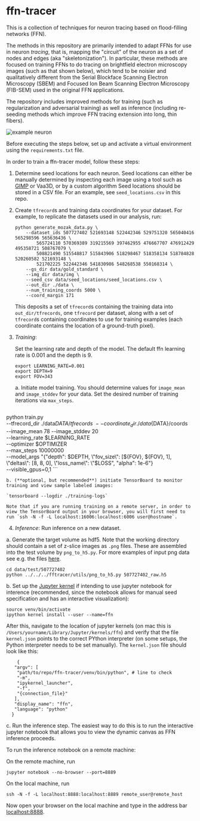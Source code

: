 # ffn-tracer
This is a collection of techniques for neuron tracing based on flood-filling networks (FFN). 

The methods in this repository are primarily intended to adapt FFNs for use in neuron *tracing*, that is, mapping the "circuit" of the neuron as a set of nodes and edges (aka "skeletonization"). In particular, these methods are focused on training FFNs to do tracing on brightfield electron microscopy images (such as that shown below), which tend to be noisier and qualitatively different from the Serial Blockface Scanning Electron Microscopy (SBEM) and Focused Ion Beam Scanning Electron Microscopy (FIB-SEM) used in the original FFN applications.

The repository includes improved methods for training (such as regularization and adversarial training) as well as inference (including re-seeding methods which improve FFN tracing extension into long, thin fibers).


![example neuron](./img/patch_and_label_507727402_f32.png)

Before executing the steps below, set up and activate a virtual environment using the `requirements.txt` file.

In order to train a ffn-tracer model, follow these steps:

1. Determine seed locations for each neuron. Seed locations can either be manually determined by inspecting each image using a tool such as [GIMP](https://www.gimp.org/) or Vaa3D, or by a custom algorithm Seed locations should be stored in a CSV file. For an example, see `seed_locations.csv` in this repo.

2. Create `tfrecord`s and training data coordinates for your dataset. For example, to replicate the datasets used in our analysis, run:

    ``` 
    python generate_mozak_data.py \
        --dataset_ids 507727402 521693148 522442346 529751320 565040416 565298596 565636436 \
            565724110 570369389 319215569 397462955 476667707 476912429 495358721 508767079 \
            508821490 515548817 515843906 518298467 518358134 518784828 520260582 521693148 \
            521702225 522442346 541830986 548268538 550168314 \
        --gs_dir data/gold_standard \
        --img_dir data/img \
        --seed_csv data/seed_locations/seed_locations.csv \
        --out_dir ./data \
        --num_training_coords 5000 \
        --coord_margin 171
    ```
    
    This deposits a set of `tfrecord`s containing the training data into `out_dir/tfrecords`, one `tfrecord` per dataset, along with a set of `tfrecord`s containing coordinates to use for training examples (each coordinate contains the location of a ground-truth pixel).
    
3. *Training*:

    Set the learning rate and depth of the model. The default ffn learning rate is 0.001 and the depth is 9.

    ``` 
    export LEARNING_RATE=0.001
    export DEPTH=9
    export FOV=343
    ```

    a. Initiate model training. You should determine values for `image_mean` and `image_stddev` for your data. Set the desired number of training iterations via `max_steps`.
    
    ```
python train.py \
    --tfrecord_dir ./data${DATA}/tfrecords \
    --coordinate_dir ./data${DATA}/coords \
    --image_mean 78 --image_stddev 20 \
    --learning_rate $LEARNING_RATE \
    --optimizer $OPTIMIZER \
    --max_steps 10000000 \
    --model_args "{\"depth\": $DEPTH, \"fov_size\": [${FOV}, ${FOV}, 1], \"deltas\": [8, 8, 0], \"loss_name\": \"$LOSS\", \"alpha\": 1e-6"} \
    --visible_gpus=0,1
    ```
    
    b. (**optional, but recommended**) initiate TensorBoard to monitor training and view sample labeled images:
    
    `tensorboard --logdir ./training-logs`
    
    Note that if you are running training on a remote server, in order to view the TensorBoard output in your browser, you will first need to run `ssh -N -f -L localhost:16006:localhost:6006 user@hostname`.

4. *Inference*: Run inference on a new dataset.

  a. Generate the target volume as hdf5. Note that the working directory should contain a set of z-slice images as `.png` files. These are assembled into the test volume by `png_to_h5.py`. For more examples of input png data see e.g. the files [here](https://github.com/janelia-flyem/neuroproof_examples/tree/master/training_sample2/grayscale_maps).

  ```
  cd data/test/507727402
  python ../../../fftracer/utils/png_to_h5.py 507727402_raw.h5
  ```
  
  b. Set up the [Jupyter kernel](https://ipython.readthedocs.io/en/stable/install/kernel_install.html) if intending to use jupyter notebook for interence (recommended, since the notebook allows for manual seed specification and has an interactive visualization):
  
  ``` 
  source venv/bin/activate
  ipython kernel install --user --name=ffn
  ```
  
  After this, navigate to the location of jupyter kernels (on mac this is `/Users/yourname/Library/Jupyter/kernels/ffn`) and verify that the file `kernel.json` points to the correct PYthon interpreter (on some setups, the Python interpreter needs to be set manually). The `kernel.json` file should look like this:
  ```
      {
     "argv": [
      "path/to/repo/ffn-tracer/venv/bin/python", # line to check
      "-m",
      "ipykernel_launcher",
      "-f",
      "{connection_file}"
     ],
     "display_name": "ffn",
     "language": "python"
    }
  ```

  c. Run the inference step. The easiest way to do this is to run the interactive jupyter notebook that allows you to view the dynamic canvas as FFN inference proceeds.
  
  To run the inference notebook on a remote machine:
  
  On the remote machine, run
  ```
  jupyter notebook --no-browser --port=8889
  ```
  
  On the local machine, run
  ``` 
  ssh -N -f -L localhost:8888:localhost:8889 remote_user@remote_host
  ```
  
  Now open your browser on the local machine and type in the address bar [localhost:8888](localhost:8888).